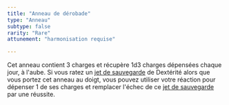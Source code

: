 ```yaml
---
title: "Anneau de dérobade"
type: "Anneau"
subtype: false
rarity: "Rare"
attunement: "harmonisation requise"

---
```

Cet anneau contient 3 charges et récupère 1d3 charges dépensées chaque jour, à l'aube. Si vous ratez un [jet de sauvegarde](/utiliser-les-caracteristiques/#jets-de-sauvegarde) de Dextérité alors que vous portez cet anneau au doigt, vous pouvez utiliser votre réaction pour dépenser 1 de ses charges et remplacer l'échec de ce [jet de sauvegarde](/utiliser-les-caracteristiques/#jets-de-sauvegarde) par une réussite.
